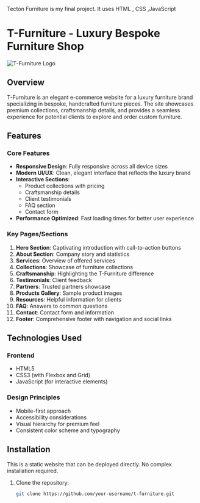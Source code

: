 Tecton Furniture is my final project.
It uses HTML , CSS ,JavaScript
# T-Furniture - Luxury Bespoke Furniture Shop

![T-Furniture Logo](images/logo.png) <!-- Add your logo image if available -->

## Overview
T-Furniture is an elegant e-commerce website for a luxury furniture brand specializing in bespoke, handcrafted furniture pieces. The site showcases premium collections, craftsmanship details, and provides a seamless experience for potential clients to explore and order custom furniture.

## Features

### Core Features
- **Responsive Design**: Fully responsive across all device sizes
- **Modern UI/UX**: Clean, elegant interface that reflects the luxury brand
- **Interactive Sections**:
  - Product collections with pricing
  - Craftsmanship details
  - Client testimonials
  - FAQ section
  - Contact form
- **Performance Optimized**: Fast loading times for better user experience

### Key Pages/Sections
1. **Hero Section**: Captivating introduction with call-to-action buttons
2. **About Section**: Company story and statistics
3. **Services**: Overview of offered services
4. **Collections**: Showcase of furniture collections
5. **Craftsmanship**: Highlighting the T-Furniture difference
6. **Testimonials**: Client feedback
7. **Partners**: Trusted partners showcase
8. **Products Gallery**: Sample product images
9. **Resources**: Helpful information for clients
10. **FAQ**: Answers to common questions
11. **Contact**: Contact form and information
12. **Footer**: Comprehensive footer with navigation and social links

## Technologies Used

### Frontend
- HTML5
- CSS3 (with Flexbox and Grid)
- JavaScript (for interactive elements)

### Design Principles
- Mobile-first approach
- Accessibility considerations
- Visual hierarchy for premium feel
- Consistent color scheme and typography

## Installation

This is a static website that can be deployed directly. No complex installation required.

1. Clone the repository:
   ```bash
   git clone https://github.com/your-username/t-furniture.git